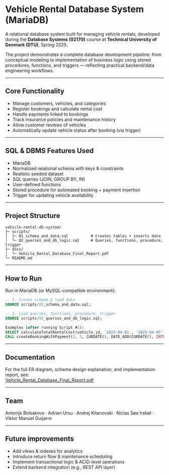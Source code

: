 # Vehicle Rental Database System (MariaDB)

A relational database system built for managing vehicle rentals, developed during the **Database Systems (02170)** course at **Technical University of Denmark (DTU)**, Spring 2025.

The project demonstrates a complete database development pipeline: from conceptual modeling to implementation of business logic using stored procedures, functions, and triggers — reflecting practical backend/data engineering workflows.

---

## Core Functionality
- Manage customers, vehicles, and categories
- Register bookings and calculate rental cost
- Handle payments linked to bookings
- Track insurance policies and maintenance history
- Allow customer reviews of vehicles
- Automatically update vehicle status after booking (via trigger)

---

## SQL & DBMS Features Used
- MariaDB  
- Normalized relational schema with keys & constraints  
- Realistic seeded dataset  
- SQL queries (JOIN, GROUP BY, IN)  
- User-defined functions  
- Stored procedure for automated booking + payment insertion  
- Trigger for updating vehicle availability  

---

## Project Structure
```
vehicle-rental-db-system/
├─ scripts/
│  ├─ 01_schema_and_data.sql          # Creates tables + inserts data
│  └─ 02_queries_and_db_logic.sql     # Queries, functions, procedure, trigger
├─ docs/
│  └─ Vehicle_Rental_Database_Final_Report.pdf
└─ README.md
```

---

## How to Run
Run in MariaDB (or MySQL-compatible environment):

```sql
-- 1. Create schema & load data
SOURCE scripts/01_schema_and_data.sql;

-- 2. Load queries, functions, procedure, trigger
SOURCE scripts/02_queries_and_db_logic.sql;

Examples (after running Script #2):
SELECT calculateTotalRentalCost(vehicle_id, '2025-04-01', '2025-04-05');
CALL createBookingWithPayment(2, 5, CURDATE(), DATE_ADD(CURDATE(), INTERVAL 4 DAY), 'Credit Card');
```

---

## Documentation
For the full ER diagram, schema design explanation, and implementation report, see:  
[Vehicle_Rental_Database_Final_Report.pdf](docs/Vehicle_Rental_Database_Final_Report.pdf)

---

## Team

Antonijs Bolsakovs · Adrian Ursu · Andrej Kitanovski · Niclas Søe Irsbøl · Viktor Manuel Guijarro

---

## Future improvements
- Add views & indexes for analytics  
- Introduce return flow & maintenance scheduling  
- Implement transactional logic & ACID-level operations  
- Extend backend integration (e.g., REST API layer)
